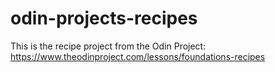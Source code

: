 # odin-projects-recipes

This is the recipe project from the Odin Project:
https://www.theodinproject.com/lessons/foundations-recipes

